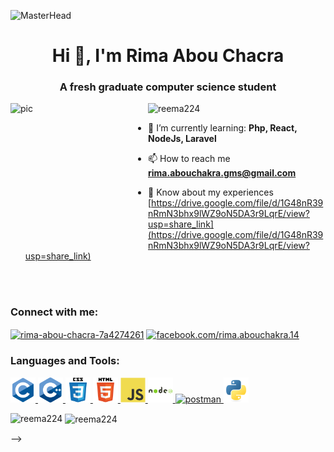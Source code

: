 ![MasterHead](https://user-images.githubusercontent.com/95478989/198955082-6e78ebb5-e1e4-49f9-8d32-6e5af3984dcd.gif)

<h1 align="center">Hi 👋, I'm Rima Abou Chacra</h1>
<h3 align="center">A fresh graduate computer science student</h3>

<img align="left" src="https://i.pinimg.com/originals/e4/3b/30/e43b30464e7f8dfd8af62ab84909f436.png" alt="pic" width="220" height="220">


<p align="left"> <img src="https://komarev.com/ghpvc/?username=reema224&label=Profile%20views&color=0e75b6&style=flat" alt="reema224" /> </p>

- 🌱 I’m currently learning: **Php, React, NodeJs, Laravel**

- 📫 How to reach me **rima.abouchakra.gms@gmail.com**

- 📄 Know about my experiences [https://drive.google.com/file/d/1G48nR39nRmN3bhx9lWZ9oN5DA3r9LqrE/view?usp=share_link](https://drive.google.com/file/d/1G48nR39nRmN3bhx9lWZ9oN5DA3r9LqrE/view?usp=share_link)

<br><br><h3 align="left">Connect with me:</h3>
<p align="left">
<a href="https://linkedin.com/in/rima-abou-chacra-7a4274261" target="blank"><img align="center" src="https://raw.githubusercontent.com/rahuldkjain/github-profile-readme-generator/master/src/images/icons/Social/linked-in-alt.svg" alt="rima-abou-chacra-7a4274261" height="30" width="40" /></a>
<a href="https://fb.com/facebook.com/rima.abouchakra.14" target="blank"><img align="center" src="https://raw.githubusercontent.com/rahuldkjain/github-profile-readme-generator/master/src/images/icons/Social/facebook.svg" alt="facebook.com/rima.abouchakra.14" height="30" width="40" /></a>
</p>

<h3 align="left">Languages and Tools:</h3>
<p align="left"> <a href="https://www.cprogramming.com/" target="_blank" rel="noreferrer"> <img src="https://raw.githubusercontent.com/devicons/devicon/master/icons/c/c-original.svg" alt="c" width="40" height="40"/> </a> <a href="https://www.w3schools.com/cpp/" target="_blank" rel="noreferrer"> <img src="https://raw.githubusercontent.com/devicons/devicon/master/icons/cplusplus/cplusplus-original.svg" alt="cplusplus" width="40" height="40"/> </a> <a href="https://www.w3schools.com/css/" target="_blank" rel="noreferrer"> <img src="https://raw.githubusercontent.com/devicons/devicon/master/icons/css3/css3-original-wordmark.svg" alt="css3" width="40" height="40"/> </a> <a href="https://www.w3.org/html/" target="_blank" rel="noreferrer"> <img src="https://raw.githubusercontent.com/devicons/devicon/master/icons/html5/html5-original-wordmark.svg" alt="html5" width="40" height="40"/> </a> <a href="https://developer.mozilla.org/en-US/docs/Web/JavaScript" target="_blank" rel="noreferrer"> <img src="https://raw.githubusercontent.com/devicons/devicon/master/icons/javascript/javascript-original.svg" alt="javascript" width="40" height="40"/> </a> <a href="https://nodejs.org" target="_blank" rel="noreferrer"> <img src="https://raw.githubusercontent.com/devicons/devicon/master/icons/nodejs/nodejs-original-wordmark.svg" alt="nodejs" width="40" height="40"/> </a> <a href="https://postman.com" target="_blank" rel="noreferrer"> <img src="https://www.vectorlogo.zone/logos/getpostman/getpostman-icon.svg" alt="postman" width="40" height="40"/> </a> <a href="https://www.python.org" target="_blank" rel="noreferrer"> <img src="https://raw.githubusercontent.com/devicons/devicon/master/icons/python/python-original.svg" alt="python" width="40" height="40"/> </a> </p>

<p><img align="left" src="https://github-readme-stats.vercel.app/api/top-langs?username=reema224&show_icons=true&locale=en&layout=compact" alt="reema224" /></p>

<p>&nbsp;<img align="center" src="https://github-readme-stats.vercel.app/api?username=reema224&show_icons=true&locale=en" alt="reema224" /></p>

-->
